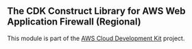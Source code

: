 ## The CDK Construct Library for AWS Web Application Firewall (Regional)
This module is part of the [AWS Cloud Development Kit](https://github.com/awslabs/aws-cdk) project.

